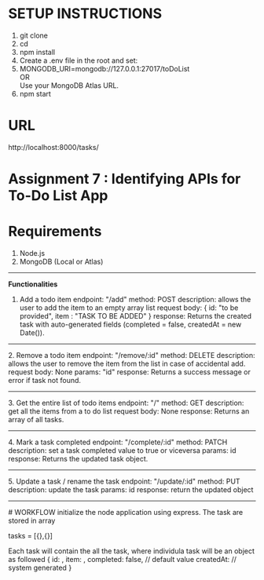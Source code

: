 # SETUP INSTRUCTIONS
1. git clone <repo-url>
2. cd <project-folder>
3. npm install
4. Create a .env file in the root and set:
5. MONGODB_URI=mongodb://127.0.0.1:27017/toDoList<br>
OR<br>
Use your MongoDB Atlas URL.
6. npm start


# URL
http://localhost:8000/tasks/  
<!-- use get or post for respective api endpoint -->


# Assignment 7 : Identifying APIs for To-Do List App

# Requirements
1. Node.js
2. MongoDB (Local or Atlas)

<hr>
<b>Functionalities</b>

1. Add a todo item
endpoint: "/add"
method: POST
description: allows the user to add the item to an empty array list
request body: {
    id: "to be provided",
    item : "TASK TO BE ADDED"
    }
response: Returns the created task with auto-generated fields (completed = false, createdAt = new Date()).

<hr>
2. Remove a todo item
endpoint: "/remove/:id"
method: DELETE
description: allows the user to remove the item from the list in case of accidental add.
request body: None
params: "id"
response: Returns a success message or error if task not found.

<hr>
3. Get the entire list of todo items
endpoint: "/"
method: GET
description: get all the items from a to do list
request body: None
response: Returns an array of all tasks.

<hr>
4. Mark a task completed
endpoint: "/complete/:id"
method: PATCH
description: set a task completed value to true or viceversa
params: id
response: Returns the updated task object.
<hr>
5. Update a task / rename the task
endpoint: "/update/:id"
method: PUT
description: update the task
params: id
response: return the updated object
<hr>
# WORKFLOW
initialize the node application using express. The task are stored in array

tasks = [{},{}]

Each task will contain the all the task, where individula task will be an object as followed 
{
    id: <unique identifier>,
    item: <task description>,
    completed: false,       // default value
    createdAt: <timestamp>   // system generated
}


